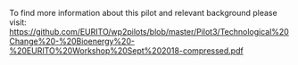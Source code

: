 To find more information about this pilot and relevant background please visit: https://github.com/EURITO/wp2pilots/blob/master/Pilot3/Technological%20Change%20-%20Bioenergy%20-%20EURITO%20Workshop%20Sept%202018-compressed.pdf
